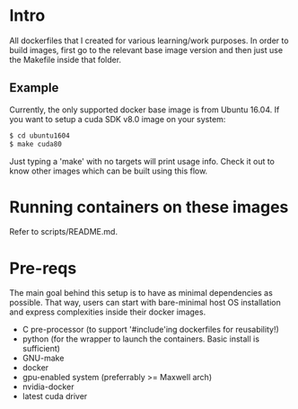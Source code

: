 # Intro
All dockerfiles that I created for various learning/work purposes.
In order to build images, first go to the relevant base image version
and then just use the Makefile inside that folder.

## Example
Currently, the only supported docker base image is from Ubuntu 16.04.
If you want to setup a cuda SDK v8.0 image on your system:
```bash
$ cd ubuntu1604
$ make cuda80
```
Just typing a 'make' with no targets will print usage info. Check it out
to know other images which can be built using this flow.

# Running containers on these images
Refer to scripts/README.md.

# Pre-reqs
The main goal behind this setup is to have as minimal dependencies as possible.
That way, users can start with bare-minimal host OS installation and express
complexities inside their docker images.
* C pre-processor (to support '#include'ing dockerfiles for reusability!)
* python (for the wrapper to launch the containers. Basic install is sufficient)
* GNU-make
* docker
* gpu-enabled system (preferrably >= Maxwell arch)
* nvidia-docker
* latest cuda driver
